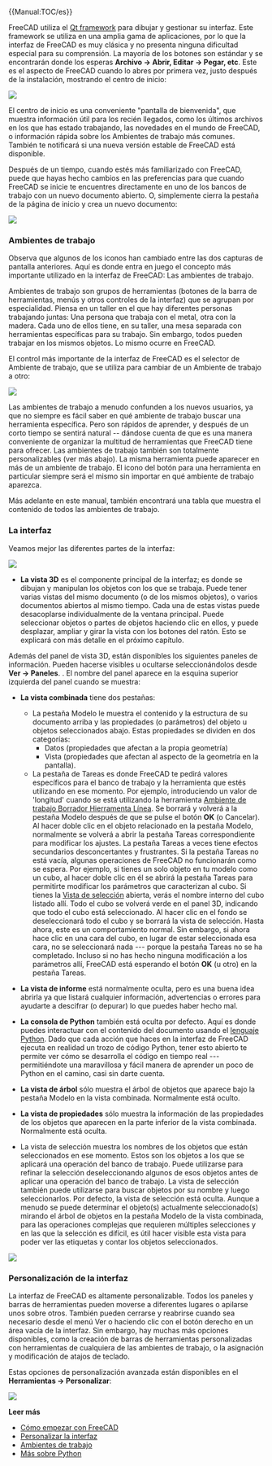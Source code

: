 





{{Manual:TOC/es}}

FreeCAD utiliza el [Qt framework](https://en.wikipedia.org/wiki/Qt_(software)) para dibujar y gestionar su interfaz. Este framework se utiliza en una amplia gama de aplicaciones, por lo que la interfaz de FreeCAD es muy clásica y no presenta ninguna dificultad especial para su comprensión. La mayoría de los botones son estándar y se encontrarán donde los esperas **Archivo → Abrir, Editar → Pegar, etc**. Este es el aspecto de FreeCAD cuando lo abres por primera vez, justo después de la instalación, mostrando el centro de inicio:

![](images/FreeCAD-v0-18-FirstStart.png )

El centro de inicio es una conveniente \"pantalla de bienvenida\", que muestra información útil para los recién llegados, como los últimos archivos en los que has estado trabajando, las novedades en el mundo de FreeCAD, o información rápida sobre los Ambientes de trabajo más comunes. También te notificará si una nueva versión estable de FreeCAD está disponible.

Después de un tiempo, cuando estés más familiarizado con FreeCAD, puede que hayas hecho cambios en las preferencias para que cuando FreeCAD se inicie te encuentres directamente en uno de los bancos de trabajo con un nuevo documento abierto. O, simplemente cierra la pestaña de la página de inicio y crea un nuevo documento:

![](images/FreeCAD-v0-18-NewProject.png )

### Ambientes de trabajo 

Observa que algunos de los iconos han cambiado entre las dos capturas de pantalla anteriores. Aquí es donde entra en juego el concepto más importante utilizado en la interfaz de FreeCAD: Las ambientes de trabajo.

Ambientes de trabajo son grupos de herramientas (botones de la barra de herramientas, menús y otros controles de la interfaz) que se agrupan por especialidad. Piensa en un taller en el que hay diferentes personas trabajando juntas: Una persona que trabaja con el metal, otra con la madera. Cada uno de ellos tiene, en su taller, una mesa separada con herramientas específicas para su trabajo. Sin embargo, todos pueden trabajar en los mismos objetos. Lo mismo ocurre en FreeCAD.

El control más importante de la interfaz de FreeCAD es el selector de Ambiente de trabajo, que se utiliza para cambiar de un Ambiente de trabajo a otro:

![](images/FreeCAD-v0-18-WorkbenchMenu.png )

Las ambientes de trabajo a menudo confunden a los nuevos usuarios, ya que no siempre es fácil saber en qué ambiente de trabajo buscar una herramienta específica. Pero son rápidos de aprender, y después de un corto tiempo se sentirá natural \-- dándose cuenta de que es una manera conveniente de organizar la multitud de herramientas que FreeCAD tiene para ofrecer. Las ambientes de trabajo también son totalmente personalizables (ver más abajo). La misma herramienta puede aparecer en más de un ambiente de trabajo. El icono del botón para una herramienta en particular siempre será el mismo sin importar en qué ambiente de trabajo aparezca.

Más adelante en este manual, también encontrará una tabla que muestra el contenido de todos las ambientes de trabajo.

### La interfaz 

Veamos mejor las diferentes partes de la interfaz:

![](images/FreeCAD-v0-18-Cube.png )

-   **La vista 3D** es el componente principal de la interfaz; es donde se dibujan y manipulan los objetos con los que se trabaja. Puede tener varias vistas del mismo documento (o de los mismos objetos), o varios documentos abiertos al mismo tiempo. Cada una de estas vistas puede desacoplarse individualmente de la ventana principal. Puede seleccionar objetos o partes de objetos haciendo clic en ellos, y puede desplazar, ampliar y girar la vista con los botones del ratón. Esto se explicará con más detalle en el próximo capítulo.

Además del panel de vista 3D, están disponibles los siguientes paneles de información. Pueden hacerse visibles u ocultarse seleccionándolos desde **Ver → Paneles**. . El nombre del panel aparece en la esquina superior izquierda del panel cuando se muestra:

-   **La vista combinada** tiene dos pestañas:
    -   La pestaña Modelo le muestra el contenido y la estructura de su documento arriba y las propiedades (o parámetros) del objeto u objetos seleccionados abajo. Estas propiedades se dividen en dos categorías:
        -   Datos (propiedades que afectan a la propia geometría)
        -   Vista (propiedades que afectan al aspecto de la geometría en la pantalla).
    -   La pestaña de Tareas es donde FreeCAD te pedirá valores específicos para el banco de trabajo y la herramienta que estés utilizando en ese momento. Por ejemplo, introduciendo un valor de \'longitud\' cuando se está utilizando la herramienta [Ambiente de trabajo Borrador Hierramenta Línea](Draft_Line/es.md). Se borrará y volverá a la pestaña Modelo después de que se pulse el botón **OK** (o Cancelar). Al hacer doble clic en el objeto relacionado en la pestaña Modelo, normalmente se volverá a abrir la pestaña Tareas correspondiente para modificar los ajustes.
        La pestaña Tareas a veces tiene efectos secundarios desconcertantes y frustrantes. Si la pestaña Tareas no está vacía, algunas operaciones de FreeCAD no funcionarán como se espera. Por ejemplo, si tienes un solo objeto en tu modelo como un cubo, al hacer doble clic en él se abrirá la pestaña Tareas para permitirte modificar los parámetros que caracterizan al cubo. Si tienes la [Vista de selección](#Vista_de_selección.md) abierta, verás el nombre interno del cubo listado allí. Todo el cubo se volverá verde en el panel 3D, indicando que todo el cubo está seleccionado. Al hacer clic en el fondo se deseleccionará todo el cubo y se borrará la vista de selección. Hasta ahora, este es un comportamiento normal. Sin embargo, si ahora hace clic en una cara del cubo, en lugar de estar seleccionada esa cara, no se seleccionará nada --- porque la pestaña Tareas no se ha completado. Incluso si no has hecho ninguna modificación a los parámetros allí, FreeCAD está esperando el botón **OK** (u otro) en la pestaña Tareas.

-   **La vista de informe** está normalmente oculta, pero es una buena idea abrirla ya que listará cualquier información, advertencias o errores para ayudarte a descifrar (o depurar) lo que puedes haber hecho mal.
-   **La consola de Python** también está oculta por defecto. Aquí es donde puedes interactuar con el contenido del documento usando el [lenguaje Python](https://en.wikipedia.org/wiki/Python_%28programming_language%29). Dado que cada acción que haces en la interfaz de FreeCAD ejecuta en realidad un trozo de código Python, tener esto abierto te permite ver cómo se desarrolla el código en tiempo real --- permitiéndote una maravillosa y fácil manera de aprender un poco de Python en el camino, casi sin darte cuenta.
-   **La vista de árbol** sólo muestra el árbol de objetos que aparece bajo la pestaña Modelo en la vista combinada. Normalmente está oculto.
-   **La vista de propiedades** sólo muestra la información de las propiedades de los objetos que aparecen en la parte inferior de la vista combinada. Normalmente está oculta.
-   La vista de selección muestra los nombres de los objetos que están seleccionados en ese momento. Estos son los objetos a los que se aplicará una operación del banco de trabajo. Puede utilizarse para refinar la selección deseleccionando algunos de esos objetos antes de aplicar una operación del banco de trabajo. La vista de selección también puede utilizarse para buscar objetos por su nombre y luego seleccionarlos. Por defecto, la vista de selección está oculta. Aunque a menudo se puede determinar el objeto(s) actualmente seleccionado(s) mirando el árbol de objetos en la pestaña Modelo de la vista combinada, para las operaciones complejas que requieren múltiples selecciones y en las que la selección es difícil, es útil hacer visible esta vista para poder ver las etiquetas y contar los objetos seleccionados.

![](images/FreeCAD-v0-18-ExtrudeTask.png )

### Personalización de la interfaz 

La interfaz de FreeCAD es altamente personalizable. Todos los paneles y barras de herramientas pueden moverse a diferentes lugares o apilarse unos sobre otros. También pueden cerrarse y reabrirse cuando sea necesario desde el menú Ver o haciendo clic con el botón derecho en un área vacía de la interfaz. Sin embargo, hay muchas más opciones disponibles, como la creación de barras de herramientas personalizadas con herramientas de cualquiera de las ambientes de trabajo, o la asignación y modificación de atajos de teclado.

Estas opciones de personalización avanzada están disponibles en el **Herramientas → Personalizar**:

![](images/FreeCAD-v0-18-CustomizeInterface.png )

**Leer más**

-   [Cómo empezar con FreeCAD](Getting_started/es.md)
-   [Personalizar la interfaz](Interface_Customization/es.md)
-   [Ambientes de trabajo](Workbenches/es.md)
-   [Más sobre Python](https://www.python.org)





